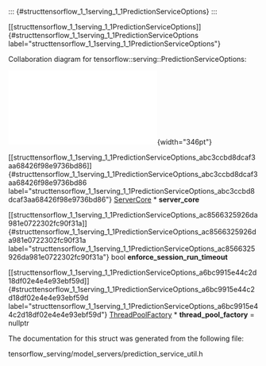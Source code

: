 ::: {#structtensorflow_1_1serving_1_1PredictionServiceOptions}
:::

[\[structtensorflow\_1\_1serving\_1\_1PredictionServiceOptions\]]{#structtensorflow_1_1serving_1_1PredictionServiceOptions
label="structtensorflow_1_1serving_1_1PredictionServiceOptions"}

Collaboration diagram for tensorflow::serving::PredictionServiceOptions:

![image](structtensorflow_1_1serving_1_1PredictionServiceOptions__coll__graph.pdf){width="346pt"}

[\[structtensorflow\_1\_1serving\_1\_1PredictionServiceOptions\_abc3ccbd8dcaf3aa68426f98e9736bd86\]]{#structtensorflow_1_1serving_1_1PredictionServiceOptions_abc3ccbd8dcaf3aa68426f98e9736bd86
label="structtensorflow_1_1serving_1_1PredictionServiceOptions_abc3ccbd8dcaf3aa68426f98e9736bd86"}
[ServerCore](#classtensorflow_1_1serving_1_1ServerCore) $\ast$
**server\_core**

[\[structtensorflow\_1\_1serving\_1\_1PredictionServiceOptions\_ac8566325926da981e0722302fc90f31a\]]{#structtensorflow_1_1serving_1_1PredictionServiceOptions_ac8566325926da981e0722302fc90f31a
label="structtensorflow_1_1serving_1_1PredictionServiceOptions_ac8566325926da981e0722302fc90f31a"}
bool **enforce\_session\_run\_timeout**

[\[structtensorflow\_1\_1serving\_1\_1PredictionServiceOptions\_a6bc9915e44c2d18df02e4e4e93ebf59d\]]{#structtensorflow_1_1serving_1_1PredictionServiceOptions_a6bc9915e44c2d18df02e4e4e93ebf59d
label="structtensorflow_1_1serving_1_1PredictionServiceOptions_a6bc9915e44c2d18df02e4e4e93ebf59d"}
[ThreadPoolFactory](#classtensorflow_1_1serving_1_1ThreadPoolFactory)
$\ast$ **thread\_pool\_factory** = nullptr

The documentation for this struct was generated from the following file:

tensorflow\_serving/model\_servers/prediction\_service\_util.h
